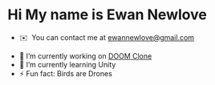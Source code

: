 Hi My name is Ewan Newlove
=============================
*   ✉️  You can contact me at [ewannewlove@gmail.com](mailto:ewannewlove@gmail.com)
- 🔭 I’m currently working on [DOOM Clone](https://github.com/BirdsArentRea1/DOOM-Clone)
- 🌱 I’m currently learning Unity
- ⚡ Fun fact: Birds are Drones
